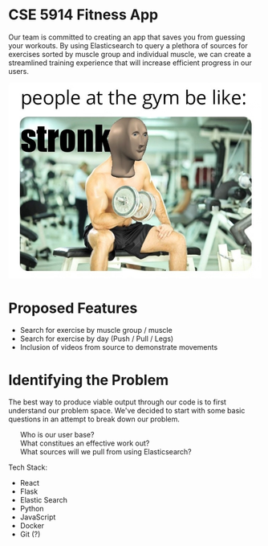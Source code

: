 # CSE 5914 Fitness App
Our team is committed to creating an app that saves you from guessing your workouts.  By using Elasticsearch to query a plethora of sources for exercises sorted by muscle group and individual muscle, we can create a streamlined training experience that will increase efficient progress in our users.

![Alt text](Stronk.png)

# Proposed Features
 - Search for exercise by muscle group / muscle
 - Search for exercise by day (Push / Pull / Legs)
 - Inclusion of videos from source to demonstrate movements

# Identifying the Problem

The best way to produce viable output through our code is to first understand our problem space. We've decided to start with some basic questions in an attempt to break down our problem.

<ol>
    Who is our user base? <br>
    What constitues an effective work out? <br>
    What sources will we pull from using Elasticsearch? <br>
</ol>

Tech Stack:
- React
- Flask
- Elastic Search
- Python
- JavaScript
- Docker
- Git (?)

